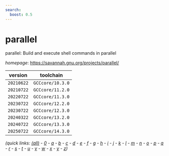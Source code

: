 ```yaml
---
search:
  boost: 0.5
---
```

# parallel

parallel: Build and execute shell commands in parallel

*homepage*: <https://savannah.gnu.org/projects/parallel/>

version | toolchain
--------|----------
``20210622`` | ``GCCcore/10.3.0``
``20210722`` | ``GCCcore/11.2.0``
``20220722`` | ``GCCcore/11.3.0``
``20230722`` | ``GCCcore/12.2.0``
``20230722`` | ``GCCcore/12.3.0``
``20240322`` | ``GCCcore/13.2.0``
``20240722`` | ``GCCcore/13.3.0``
``20250722`` | ``GCCcore/14.3.0``


*(quick links: [(all)](../index.md) - [0](../0/index.md) - [a](../a/index.md) - [b](../b/index.md) - [c](../c/index.md) - [d](../d/index.md) - [e](../e/index.md) - [f](../f/index.md) - [g](../g/index.md) - [h](../h/index.md) - [i](../i/index.md) - [j](../j/index.md) - [k](../k/index.md) - [l](../l/index.md) - [m](../m/index.md) - [n](../n/index.md) - [o](../o/index.md) - [p](../p/index.md) - [q](../q/index.md) - [r](../r/index.md) - [s](../s/index.md) - [t](../t/index.md) - [u](../u/index.md) - [v](../v/index.md) - [w](../w/index.md) - [x](../x/index.md) - [y](../y/index.md) - [z](../z/index.md))*

